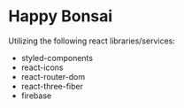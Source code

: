 # Happy Bonsai

Utilizing the following react libraries/services:

- styled-components
- react-icons
- react-router-dom
- react-three-fiber
- firebase
